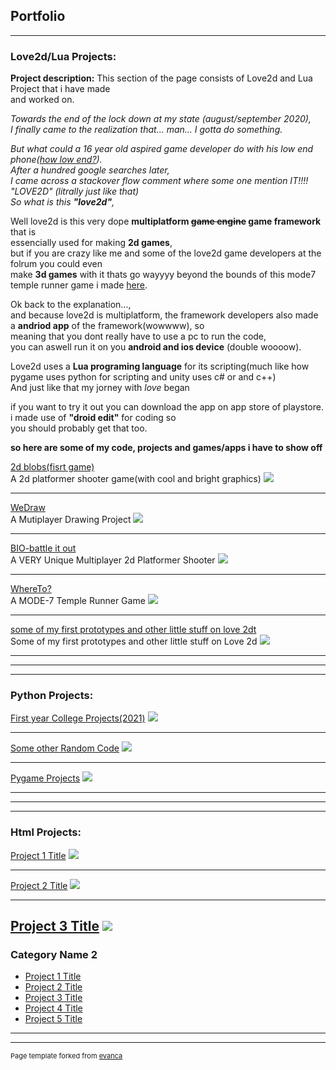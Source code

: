 ## Portfolio

---

### Love2d/Lua Projects: 

**Project description:**  This section of the page consists of Love2d and Lua Project that i have made  
and worked on.


_Towards the end of the lock down at my state (august/september 2020),  
I finally came to the realization that... man... I gotta do something._  

_But what could a 16 year old aspired game developer do with his low end phone([how low end?](/myPhoneSpec)).  
After a hundred google searches later,  
I came across a stackover flow comment where some one mention IT!!!! "LOVE2D" (litrally just like that)   
So what is this **"love2d"**,_  

Well love2d is this very dope **multiplatform ~~game engine~~ game framework** that is  
essencially used for making **2d games**,  
but if you are crazy like me and some of the love2d game developers at the folrum you could even  
make **3d games** with it thats go wayyyy beyond the bounds of this mode7 temple runner game i made [here](/WhereTo_page).  

Ok back to the explanation...,  
and because love2d is multiplatform, the framework developers also made a **andriod app** of the framework(wowwww), so  
meaning that you dont really have to use a pc to run the code,  
you can aswell run  it on you **android and ios device** (double woooow).  


Love2d uses a **Lua programing language** for its scripting(much like how pygame uses python for scripting and unity uses c# or and c++)  
And just like that my jorney with _love_ began  

if you want to try it out you can download the app on app store of playstore. i made use of **"droid edit"** for coding so  
you should probably get that too.  

**so here are some of my code, projects and games/apps i have to show off**  


[2d blobs(fisrt game)](/2dBlobs_page)  
A 2d platformer shooter game(with cool and bright graphics)
<img src="images/dummy_thumbnail.jpg?raw=true"/>

---
[WeDraw](/pdf/WeDraw_page)  
A Mutiplayer Drawing Project
<img src="images/dummy_thumbnail.jpg?raw=true"/>

---
[BIO-battle it out](BIO_page)  
A VERY Unique Multiplayer 2d Platformer Shooter
<img src="images/dummy_thumbnail.jpg?raw=true"/>

---
[WhereTo?](WhereTo_page)  
A MODE-7 Temple Runner Game
<img src="images/dummy_thumbnail.jpg?raw=true"/>

---
[some of my first prototypes and other little stuff on love 2dt](http://example.com/)  
Some of my first prototypes and other little stuff on Love 2d
<img src="images/dummy_thumbnail.jpg?raw=true"/>




---  

---  

---

### Python Projects: 
[First year College Projects(2021)](/sample_page)
<img src="images/dummy_thumbnail.jpg?raw=true"/>

---
[Some other Random Code](/pdf/sample_presentation.pdf)
<img src="images/dummy_thumbnail.jpg?raw=true"/>

---
[Pygame Projects](http://example.com/)
<img src="images/dummy_thumbnail.jpg?raw=true"/>





---  

---  

---

### Html Projects: 
[Project 1 Title](/sample_page)
<img src="images/dummy_thumbnail.jpg?raw=true"/>

---
[Project 2 Title](/pdf/sample_presentation.pdf)
<img src="images/dummy_thumbnail.jpg?raw=true"/>

---
[Project 3 Title](http://example.com/)
<img src="images/dummy_thumbnail.jpg?raw=true"/>
---

### Category Name 2

- [Project 1 Title](http://example.com/)
- [Project 2 Title](http://example.com/)
- [Project 3 Title](http://example.com/)
- [Project 4 Title](http://example.com/)
- [Project 5 Title](http://example.com/)

---




---
<p style="font-size:11px">Page template forked from <a href="https://github.com/evanca/quick-portfolio">evanca</a></p>
<!-- Remove above link if you don't want to attibute -->
